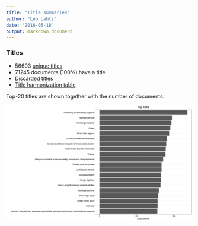```yaml
---
title: "Title summaries"
author: "Leo Lahti"
date: "2016-05-18"
output: markdown_document
---
```



### Titles

 * 56603 [unique titles](output.tables/title_accepted.csv)
 * 71245 documents (100%) have a title
 * [Discarded titles](output.tables/title_discarded.csv)
 * [Title harmonization table](output.tables/title_conversion_nontrivial.csv)

Top-20 titles are shown together with the number of documents.

![plot of chunk summarytitle](figure/summarytitle-1.png)

